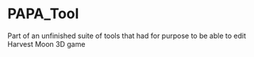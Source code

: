 PAPA_Tool
=============

Part of an unfinished suite of tools that had for purpose to be able to edit Harvest Moon 3D game
